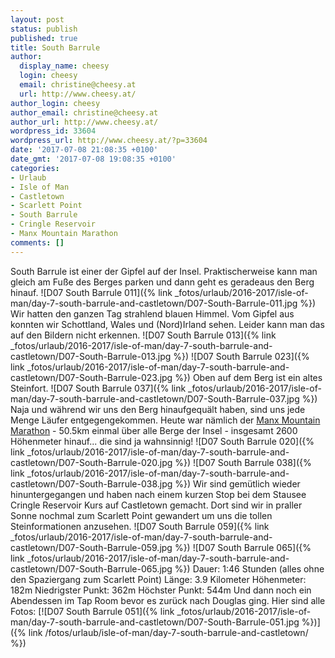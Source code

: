 ```yaml
---
layout: post
status: publish
published: true
title: South Barrule
author:
  display_name: cheesy
  login: cheesy
  email: christine@cheesy.at
  url: http://www.cheesy.at/
author_login: cheesy
author_email: christine@cheesy.at
author_url: http://www.cheesy.at/
wordpress_id: 33604
wordpress_url: http://www.cheesy.at/?p=33604
date: '2017-07-08 21:08:35 +0100'
date_gmt: '2017-07-08 19:08:35 +0100'
categories:
- Urlaub
- Isle of Man
- Castletown
- Scarlett Point
- South Barrule
- Cringle Reservoir
- Manx Mountain Marathon
comments: []
---
```

South Barrule ist einer der Gipfel auf der Insel. Praktischerweise kann man gleich am Fuße des Berges parken und dann geht es geradeaus den Berg hinauf.
![D07 South Barrule 011]({% link _fotos/urlaub/2016-2017/isle-of-man/day-7-south-barrule-and-castletown/D07-South-Barrule-011.jpg %})
Wir hatten den ganzen Tag strahlend blauen Himmel. Vom Gipfel aus konnten wir Schottland, Wales und (Nord)Irland sehen. Leider kann man das auf den Bildern nicht erkennen.
![D07 South Barrule 013]({% link _fotos/urlaub/2016-2017/isle-of-man/day-7-south-barrule-and-castletown/D07-South-Barrule-013.jpg %})
![D07 South Barrule 023]({% link _fotos/urlaub/2016-2017/isle-of-man/day-7-south-barrule-and-castletown/D07-South-Barrule-023.jpg %})
Oben auf dem Berg ist ein altes Steinfort.
![D07 South Barrule 037]({% link _fotos/urlaub/2016-2017/isle-of-man/day-7-south-barrule-and-castletown/D07-South-Barrule-037.jpg %})
Naja und während wir uns den Berg hinaufgequält haben, sind uns jede Menge Läufer entgegengekommen. Heute war nämlich der [Manx Mountain Marathon](http://www.manxmountainmarathon.com/) - 50.5km einmal über alle Berge der Insel - insgesamt 2600 Höhenmeter hinauf... die sind ja wahnsinnig!
![D07 South Barrule 020]({% link _fotos/urlaub/2016-2017/isle-of-man/day-7-south-barrule-and-castletown/D07-South-Barrule-020.jpg %})
![D07 South Barrule 038]({% link _fotos/urlaub/2016-2017/isle-of-man/day-7-south-barrule-and-castletown/D07-South-Barrule-038.jpg %})
Wir sind gemütlich wieder hinuntergegangen und haben nach einem kurzen Stop bei dem Stausee Cringle Reservoir Kurs auf Castletown gemacht. Dort sind wir in praller Sonne nochmal zum Scarlett Point gewandert um uns die tollen Steinformationen anzusehen.
![D07 South Barrule 059]({% link _fotos/urlaub/2016-2017/isle-of-man/day-7-south-barrule-and-castletown/D07-South-Barrule-059.jpg %})
![D07 South Barrule 065]({% link _fotos/urlaub/2016-2017/isle-of-man/day-7-south-barrule-and-castletown/D07-South-Barrule-065.jpg %})
Dauer: 1:46 Stunden (alles ohne den Spaziergang zum Scarlett Point)
Länge: 3.9 Kilometer
Höhenmeter: 182m
Niedrigster Punkt: 362m
Höchster Punkt: 544m
Und dann noch ein Abendessen im Tap Room bevor es zurück nach Douglas ging. Hier sind alle Fotos:
[![D07 South Barrule 051]({% link _fotos/urlaub/2016-2017/isle-of-man/day-7-south-barrule-and-castletown/D07-South-Barrule-051.jpg %})]({% link /fotos/urlaub/isle-of-man/day-7-south-barrule-and-castletown/ %})
